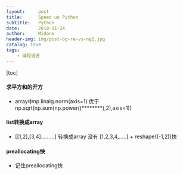 ```yaml
---
layout:     post
title:      Speed uo Python
subtitle:   Python
date:       2018-11-24
author:     Midone
header-img: img/post-bg-re-vs-ng2.jpg
catalog: True
tags:
    - 编程语言
---
```


[toc]

#### 求平方和的开方


- array中np.linalg.norm(axis=1) 优于 np.sqrt(np.sum(np.power((********),2),axis=1))


#### list转换成array
- [[1,2],[3,4].........] 转换成array 没有 [1,2,3,4,.....] + reshape((-1,2))快

#### preallocating快
- 记住preallocating快